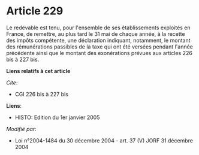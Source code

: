 # Article 229

Le redevable est tenu, pour l'ensemble de ses établissements exploités en France, de remettre, au plus tard le 31 mai de
chaque année, à la recette des impôts compétente, une déclaration indiquant, notamment, le montant des rémunérations
passibles de la taxe qui ont été versées pendant l'année précédente ainsi que le montant des exonérations prévues aux
articles 226 bis à 227 bis.

**Liens relatifs à cet article**

_Cite_:

  - CGI 226 bis à 227 bis

**Liens**:

  - HISTO: Edition du 1er janvier 2005

_Modifié par_:

  - Loi n°2004-1484 du 30 décembre 2004 - art. 37 (V) JORF 31 décembre 2004
